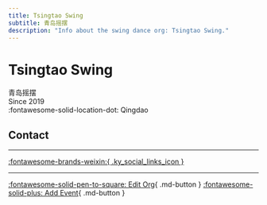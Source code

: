 ```yaml
---
title: Tsingtao Swing
subtitle: 青岛摇摆
description: "Info about the swing dance org: Tsingtao Swing."
---
```


# Tsingtao Swing

青岛摇摆  
Since 2019  
:fontawesome-solid-location-dot: Qingdao  


## Contact


---

 [:fontawesome-brands-weixin:{ .ky_social_links_icon }](# "TsingtaoSwing青岛摇摆")

---

[:fontawesome-solid-pen-to-square: Edit Org](https://github.com/swingdance/orgs/issues/new?assignees=&labels=update+org&projects=&template=03-update_entity.yml&title=Update%20Org%3A%20zh_CN%20%E2%80%A2%20Tsingtao%20Swing&region=zh_CN&id=tsing-tao-swing&name=Tsingtao%20Swing){ .md-button } [:fontawesome-solid-plus: Add Event](https://github.com/swingdance/events/issues/new?assignees=&labels=add+event&projects=&template=02-add_entity.yml&title=Add%20Event%3A%20zh_CN%20%E2%80%A2%20%3CName%3E&region=zh_CN&province=Shandong&city=Qingdao&org_id=tsing-tao-swing){ .md-button }
